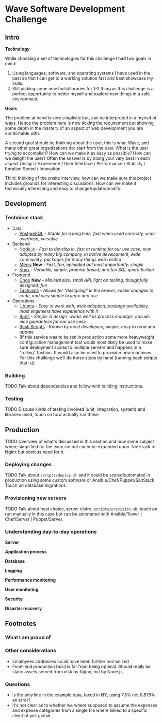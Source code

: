 # Wave Software Development Challenge

## Intro

**Technology**

While choosing a set of technologies for this challenge I had two goals in mind:

1. Using languages, software, and operating systems I have used in the past so
  that I can get to a working solution fast and best showcase my skills.
1. Still picking some new tools/libraries for 1-2 thing as this challenge is a
  perfect opportunity to better myself and explore new things in a safe environment.

**Goals**

The problem at hand is very simplistic but, can be interpreted in a myriad of
ways. Hence the problem here is now ticking the requirement but showing some
depth in the mastery of an aspect of web development you are comfortable with.

A second goal should be thinking about the user, this is what Wave, and many
other great organizations do: start from the user. What is the user trying to
accomplish? How can we make it as easy as possible? How can we delight the
user? Often the answer is by doing your very best in each aspect Design /
Experience / User Interface / Performance / Stability / Iteration Speed /
Innovation.

Third, thinking of the onsite interview, how can we make sure this project
includes grounds for interesting discussions. How can we make it technically
interesting and easy to change/update/modify.

## Development

### Technical stack

- Data
  - [PostgreSQL](https://www.postgresql.org/) - _Stable for a long time, fast when used correctly, wide userbase, versatile_
- Backend
  - [Node.js](https://nodejs.org/en/) - _Fast to develop in, fast at runtime for our use case, now adopted by many big company, in active development, wide community, packages for many things web related_
  - [Merry](https://github.com/yoshuawuyts/merry/) **New** - _Fast, fun, opiniated but most importantly: simple_
  - [Knex](http://knexjs.org/) - _Versatile, simple, promise based, and fun SQL query builder_
- Frontend
  - [Choo](https://github.com/yoshuawuyts/choo/) **New** - _Minimal size, small API, light on tooling, thoughfully designed, fun_
  - [Tachyons](http://tachyons.io/) - _Allows for "designing" in the brower, easier changes to code, and very simple to learn and use_
- Operations
  - [Ubuntu](https://www.ubuntu.com/server) - _Easy to work with, wide adoption, package availability, most engineers have experience with it_
  - [Runit](http://smarden.org/runit/) - _Simple in design, works well as process manager, include nice guarantees for our use case_
  - [Bash Scripts](https://www.gnu.org/software/bash/) - _Known by most developers, simple, easy to read and update_
  - (If this service was to be ran in production some more heavyweight configuration management tool would most likely be used to make sure deployment scales to multiple servers and happens in a "rolling" fashion. It would also be used to provision new machines. For this challenge we'll do those steps by hand (running bash scripts that is))

### Building

TODO Talk about dependencies and follow with building instructions.

### Testing

TODO Discuss kinds of testing involved (unit, integration, system) and libraries used, touch on how
actually run these.

## Production

TODO Overview of what's discussed in this section and how some subject where simplified for the
exercise but could be expanded upon. Note lack of Nginx but obvious need for it.

### Deploying changes

TODO Talk about `scripts/deploy.sh` and it could be scaled/automated in production using some custom
software or Ansible/Chef/Puppet/SaltStack. Touch on database migrations.

### Provisioning new servers

TODO Talk about host choice, server distro, `scripts/provision.sh`, touch on run manually in this
case but can be automated with Ansible/Tower | Chef/Server | Puppet/Server.

### Understanding day-to-day operations

**Server**

**Application process**

**Database**

**Logging**

**Performance monitoring**

**User monitoring**

**Security**

**Disaster recovery**

## Footnotes

### What I am proud of

### Other considerations

- Employees addresses could have been further normalized
- Front-end production build is far from being optimal. Should really be static assets served from disk by Nginx, not by Node.js.

### Questions

- Is the only line in the example data, taxed in NY, using 7.5% not 8.875% an error?
- It's not clear as to whether we where supposed to assume the expenses and expense categories from a single file where linked to a specific client of just global.

